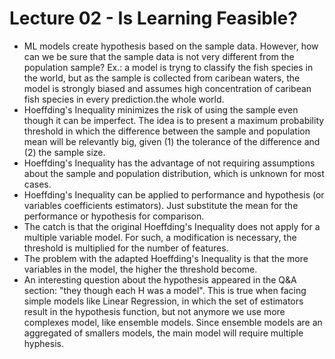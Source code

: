 # Lecture 02 - Is Learning Feasible?

- ML models create hypothesis based on the sample data. However, how can we be sure that the sample data is not very different from the population sample? Ex.: a model is tryng to classify the fish species in the world, but as the sample is collected from caribean waters, the model is strongly biased and assumes high concentration of caribean fish species in every prediction.the whole world.
- Hoeffding's Inequality minimizes the risk of using the sample even though it can be imperfect. The idea is to present a maximum probability threshold in which the difference between the sample and population mean will be relevantly big, given (1) the tolerance of the difference and (2) the sample size.
- Hoeffding's Inequality has the advantage of not requiring assumptions about the sample and population distribution, which is unknown for most cases.
- Hoeffding's Inequality can be applied to performance and hypothesis (or variables coefficients estimators). Just substitute the mean for the performance or hypothesis for comparison.
- The catch is that the original Hoeffding's Inequality does not apply for a multiple variable model. For such, a modification is necessary, the threshold is multiplied for the number of features.
- The problem with the adapted Hoeffding's Inequality is that the more variables in the model, the higher the threshold become.
- An interesting question about the hypothesis appeared in the Q&A section: "they though each H was a model". This is true when facing simple models like Linear Regression, in which the set of estimators result in the hypothesis function, but not anymore we use more complexes model, like ensemble models. Since ensemble models are an aggregated of smallers models, the main model will require multiple hyphesis.